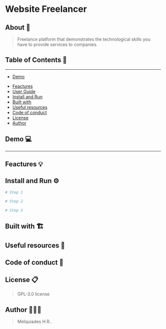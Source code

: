 # Website Freelancer

## About 🚀

  > Freelance platform that demonstrates the technological skills you have to provide services to companies.

## Table of Contents 📑
---

- [Demo](#demo)
* [Feactures](#feactures)
* [User Guide](#user-guide)
* [Install and Run](#install-run)
* [Built with](#built-with)
* [Useful resources](#useful-resources)
* [Code of conduct](#code-of-conduct)
* [License](#license)
* [Author](#author)


## Demo 💻
---

## Feactures 💡

## Install and Run ⚙️

```bash
# Step 1
```
```bash
# Step 2
```
```bash
# Step 3
```

## Built with 🏗️

## Useful resources 🔧

## Code of conduct 🤝

## License 📋

  > GPL-3.0 license

## Author 🧑🏻‍💻

  > Melquiades H.R..
